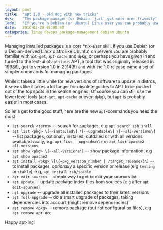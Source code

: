 ```yaml
---
layout: post
title:  "apt 1.0 - old dog with new tricks"
dek:    "The package manager for Debian 'just' got more user friendly"
lede:   "If you're a Debian (or Ubuntu) Linux user you can probably use the simpler 'apt'-command and forget about 'apt-get', 'apt-cache' and 'dpkg'."
date:   2016-02-28 08:00:00
categories: linux devops package-management debian ubuntu
---
```

Managing installed packages is a core \*nix-user skill. If you use Debian (or a Debian-derived Linux distro like Ubuntu) on servers you are probably familiar with `apt-get`, `apt-cache` and `dpkg`; or perhaps you have given in and turned to the text-ui of `aptitude`. APT, a tool that was originally released in 1998(!), got to version 1.0 in 2014(!!) and with the 1.0 release came a set of simpler commands for managing packages.

While it takes a little while for new versions of software to update in distros, it seems like it takes a lot longer for obsolete guides to APT to be pushed out of the top spots in the search engines. Of course you can still use the lower level tools (`apt-get`, `apt-cache` or even `dpkg`), but `apt` is probably easier in most cases.

So let's get to the good stuff, here are the new `apt`-commands you need the most:

* `apt search <terms>` -- search for packages, e.g `apt search zsh shell`
* `apt list <pkg> \[--installed\] \[--upgradable\] \[--all-versions\]` -- list packages, optionally installed, outdated or with all versions available locally, e.g. `apt list --upgradeable` or `apt list apache2 --all-versions`
* `apt show <pkg> \[--all-versions\]` -- show package information, e.g `apt show apache2`
* `apt install <pkg> \[\{=pkg_version_number | /target_release\}\]`  -- to install packages, _optionally_ a specific version or release (e g `testing` or `stable`), e.g, `apt install zsh/stable`
* `apt edit-sources` -- simple way to get to edit your sources.list
* `apt update` -- update package index files from sources (e.g after `apt edit-sources`)
* `apt upgrade` -- upgrade all installed packages to their latest versions
* `apt full-upgrade` -- do a smart upgrade of packages, taking dependencies into account (might remove dependencies)
* `apt remove <pkg>` -- remove package (but not configuration files), e.g `apt remove apt-doc`

Happy apt-ing!
